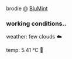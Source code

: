 brodie @ [BluMint](https://www.linkedin.com/company/blumint-io/)

<!--weather_start-->
### working conditions..

weather: few clouds ☁️

temp: 5.41 °C 🧥

<!--weather_end-->
